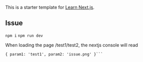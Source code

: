 This is a starter template for [Learn Next.js](https://nextjs.org/learn).


## Issue

`npm i`
`npm run dev`

When loading the page /test1/test2, the nextjs console will read 
```{ param1: 'test1', param2: 'test2' }
{ param1: 'test1', param2: 'issue.png' }```
